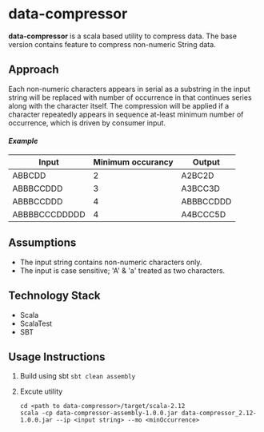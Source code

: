# data-compressor
**data-compressor** is a scala based utility to compress data. The base version contains 
feature to compress non-numeric String data.

## Approach
Each non-numeric characters appears in serial as a substring in the input string will be replaced with number of 
occurrence in that continues series along with the character itself. The compression will be applied if a character 
repeatedly appears in sequence at-least minimum number of occurrence, which is driven by consumer input. 

#### *Example*
 |Input         | Minimum occurancy|Output        |
 ---------------|------------------|--------------|
 |ABBCDD        | 2                |   A2BC2D     |
 |ABBBCCDDD     | 3                |   A3BCC3D    |
 |ABBBCCDDD     | 4                |   ABBBCCDDD  |
 |ABBBBCCCDDDDD | 4                |   A4BCCC5D   |


## Assumptions
* The input string contains non-numeric characters only.
* The input is case sensitive; 'A' & 'a' treated as two characters.

## Technology Stack
* Scala
* ScalaTest
* SBT


## Usage Instructions
1. Build using sbt 
    ```sbt clean assembly```

2. Excute utility
    ```
    cd <path to data-compressor>/target/scala-2.12
    scala -cp data-compressor-assembly-1.0.0.jar data-compressor_2.12-1.0.0.jar --ip <input string> --mo <minOccurrence>
    ```
